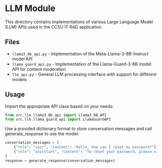 # LLM Module

This directory contains implementations of various Large Language Model (LLM) APIs used in the CCSU IT RAG application.

## Files

- `llama3_8b_api.py` - Implementation of the Meta-Llama-3-8B-Instruct model API
- `llama_guard_api.py` - Implementation of the Llama-Guard-3-8B model API for content moderation
- `llm_api.py` - General LLM processing interface with support for different models

## Usage

Import the appropriate API class based on your needs:

```python
from src.llm.llama3_8b_api import Llama3_8B_API
from src.llm.llama_guard_api import LlamaGuardAPI
```

Use a provided dictionary format to store conversation messages and call generate_response to use the model:

```python
conversation_messages = [
    {"role": "user", "content": "Hello, how can I reset my password?"},
    {"role": "assistant", "content": "To reset your password, please visit the IT portal and follow the instructions."}
]
response = generate_response(conversation_messages)
```
